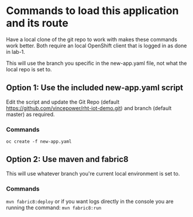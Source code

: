 # Commands to load this application and its route

Have a local clone of the git repo to work with makes these commands work better. Both require an local OpenShift client that is logged in as done in lab-1.

This will use the branch you specific in the new-app.yaml file, not what the local repo is set to.

## Option 1: Use the included new-app.yaml script

Edit the script and update the Git Repo (default https://github.com/vincepower/rht-iot-demo.git) and branch (default master) as required.

### Commands
``` oc create -f new-app.yaml ```

## Option 2: Use maven and fabric8

This will use whatever branch you're current local environment is set to.

### Commands
``` mvn fabric8:deploy ```
or if you want logs directly in the console you are running the command:
``` mvn fabric8:run ```

